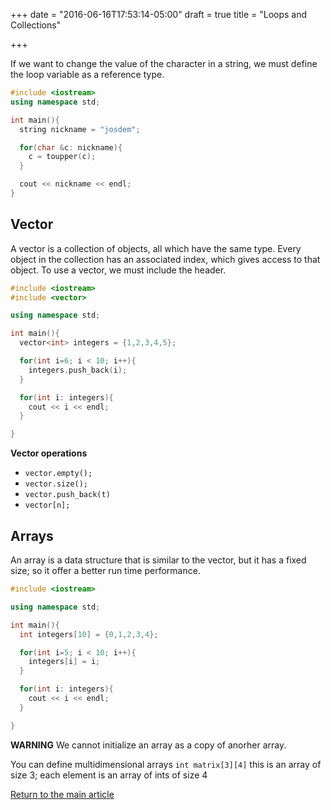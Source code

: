 +++
date = "2016-06-16T17:53:14-05:00"
draft = true
title = "Loops and Collections"

+++

If we want to change the value of the character in a string, we must define the loop variable as a reference type.

```c++
#include <iostream>
using namespace std;

int main(){
  string nickname = "josdem";

  for(char &c: nickname){
    c = toupper(c);
  }

  cout << nickname << endl;
}
```

## Vector

A vector is a collection of objects, all which have the same type. Every object in the collection has an associated index, which gives access to that object. To use a vector, we must include the header.

```c++
#include <iostream>
#include <vector>

using namespace std;

int main(){
  vector<int> integers = {1,2,3,4,5};

  for(int i=6; i < 10; i++){
    integers.push_back(i);
  }

  for(int i: integers){
    cout << i << endl;
  }

}
```

**Vector operations**

* `vector.empty();`
* `vector.size();`
* `vector.push_back(t)`
* `vector[n];`

## Arrays

An array is a data structure that is similar to the vector, but it has a fixed size; so it offer a better run time performance.

```c++
#include <iostream>

using namespace std;

int main(){
  int integers[10] = {0,1,2,3,4};

  for(int i=5; i < 10; i++){
    integers[i] = i;
  }

  for(int i: integers){
    cout << i << endl;
  }

}
```

**WARNING** We cannot initialize an array as a copy of anorher array.

You can define multidimensional arrays `int matrix[3][4]` this is an array of size 3; each element is an array of ints of size 4

[Return to the main article](/techtalk/c++)


